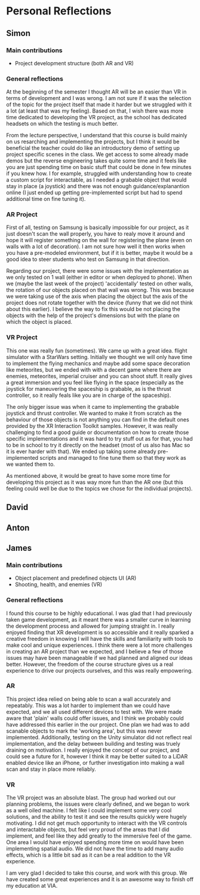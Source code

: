 # Personal Reflections

## Simon
### Main contributions
- Project development structure (both AR and VR)
### General reflections
At the beginning of the semester I thought AR will be an easier than VR in terms of development and I was wrong. I am not sure if it was the selection of the topic for the project itself that made it harder but we struggled with it a lot (at least that was my feeling). Based on that, I wish there was more time dedicated to developing the VR project, as the school has dedicated headsets on which the testing is much better. 

From the lecture perspective, I understand that this course is build mainly on us resarching and implementing the projects, but I think it would be beneficial the teacher could do like an introductory demo of setting up project specific scenes in the class. We get access to some already made demos but the reverse engineering takes quite some time and it feels like you are just spending time on basic stuff that could be done in few minutes if you knew how. I for example, struggled with understanding how to create a custom script for interactable, as I needed a grabable object that would stay in place (a joystick) and there was not enough guidance/explanantion online (I just ended up getting pre-implemented script but had to spend additional time on fine tuning it).

### AR Project
First of all, testing on Samsung is basically impossible for our project, as it just doesn't scan the wall properly, you have to realy move it around and hope it will register something on the wall for registering the plane (even on walls with a lot of decoration). I am not sure how well it then works when you have a pre-modeled environment, but if it is better, maybe it would be a good idea to steer students who test on Samsung in that direction.

Regarding our project, there were some issues with the implementation as we only tested on 1 wall (either in editor or when deployed to phone). When we (maybe the last week of the project) 'accidentally' tested on other walls, the rotation of our objects placed on that wall was wrong. This was because we were taking use of the axis when placing the object but the axis of the project does not rotate together with the device (funny that we did not think about this earlier). I believe the way to fix this would be not placing the objects with the help of the project's dimensions but with the plane on which the object is placed.

### VR Project
This one was really fun (sometimes). We came up with a great idea. flight simulator with a StarWars setting. Initially we thought we will only have time to implement the flying mechanics and maybe add some space decoration like meteorites, but we ended with with a decent game where there are enemies, meteorites, imperial cruiser and you can shoot stuff. It really gives a great immersion and you feel like flying in the space (especially as the joystick for maneuvering the spaceship is grabable, as is the thrust controller, so it really feals like you are in charge of the spaceship).  

The only bigger issue was when it came to implementing the grabable joystick and thrust controller. We wanted to make it from scratch as the behaviour of those objects is not anything you can find in the default ones provided by the XR Interaction Toolkit samples. However, it was really challenging to find a good guide or documentation on how to create those specific implementations and it was hard to try stuff out as for that, you had to be in school to try it directly on the headset (most of us also has Mac so it is ever harder with that). We ended up taking some already pre-implemented scripts and managed to fine tune them so that they work as we wanted them to.

As mentioned above, it would be great to have some more time for developing this project as it was way more fun than the AR one (but this feeling could well be due to the topics we chose for the individual projects).

## David 

## Anton

## James

### Main contributions
- Object placement and predefined objects UI (AR)
- Shooting, health, and enemies (VR)
### General reflections
I found this course to be highly educational. I was glad that I had previously taken game development, as it meant there was a smaller curve in learning the development process and allowed for jumping straight in. I really enjoyed finding that XR development is so accessible and it really sparked a creative freedom in knowing I will have the skills and familiarity with tools to make cool and unique experiences. I think there were a lot more challenges in creating an AR project than we expected, and I believe a few of those issues may have been manageable if we had planned and aligned our ideas better. However, the freedom of the course structure gives us a real experience to drive our projects ourselves, and this was really empowering.

### AR
This project idea relied on being able to scan a wall accurately and repeatably. This was a lot harder to implement than we could have expected, and we all used different devices to test with. We were made aware that 'plain' walls could offer issues, and I think we probably could have addressed this earlier in the our project. One plan we had was to add scanable objects to mark the 'working area', but this was never implemented. Additionally, testing on the Unity simulator did not reflect real implementation, and the delay between building and testing was truely draining on motivation. I really enjoyed the concept of our project, and could see a future for it, however I think it may be better suited to a LiDAR enabled device like an iPhone, or further investigation into making a wall scan and stay in place more reliably.

### VR
The VR project was an absolute blast. The group had worked out our planning problems, the issues were clearly defined, and we began to work as a well oiled machine. I felt like I could implement some very cool solutions, and the ability to test it and see the results quickly were hugely motivating. I did not get much opportunity to interact with the VR controls and interactable objects, but feel very proud of the areas that I did implement, and feel like they add greatly to the immersive feel of the game. One area I would have enjoyed spending more time on would have been implementing spatial audio. We did not have the time to add many audio effects, which is a little bit sad as it can be a real addition to the VR experience.

I am very glad I decided to take this course, and work with this group. We have created some great experiences and it is an awesome way to finish off my education at VIA.
